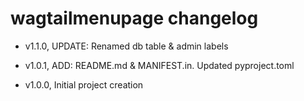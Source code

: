 #
# wagtailmenupage changelog

- v1.1.0, UPDATE: Renamed db table & admin labels

- v1.0.1, ADD: README.md & MANIFEST.in. Updated pyproject.toml

- v1.0.0, Initial project creation
